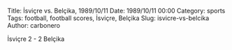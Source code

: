 Title: İsviçre vs. Belçika, 1989/10/11
Date: 1989/10/11 00:00
Category: sports
Tags: football, football scores, İsviçre, Belçika
Slug: isvicre-vs-belcika
Author: carbonero


İsviçre 2 - 2 Belçika
